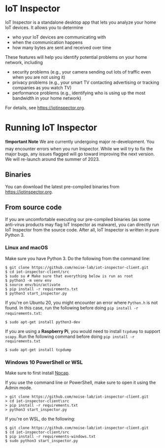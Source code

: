 # IoT Inspector

IoT Inspector is a standalone desktop app that lets you analyze your home IoT devices. It allows you to determine

* who your IoT devices are communicating with
* when the communication happens
* how many bytes are sent and received over time

These features will help you identify potential problems on your home network, including

* security problems (e.g., your camera sending out lots of traffic even when you are not using it)
* privacy problems (e.g., your smart TV contacting advertising or tracking companies as you watch TV)
* performance problems (e.g., identifying who is using up the most bandwidth in your home network)

For details, see https://iotinspector.org.

# Running IoT Inspector

❗**Important Note** We are currently undergoing major re-development. You may encounter errors when you run Inspector. While we will try to fix the major bugs, any issues flagged will go toward improving the next version. We will re-launch around the summer of 2023.

## Binaries

You can download the latest pre-compiled binaries from https://iotinspector.org.

## From source code

If you are uncomfortable executing our pre-compiled binaries (as some anti-virus products may flag IoT Inspector as malware), you can directly run IoT Inspector from the source code. After all, IoT Inspector is written in pure Python 3. 

### Linux and macOS

Make sure you have Python 3. Do the following from the command line:

```
$ git clone https://github.com/noise-lab/iot-inspector-client.git
$ cd iot-inspector-client/src
$ sudo su # Make sure that everything below is run as root
$ python3 -m venv env
$ source env/bin/activate
$ pip install -r requirements.txt
$ python3 start_inspector.py
```

If you're on Ubuntu 20, you might encounter an error where `Python.h` is not found. In this case, run the following before doing `pip install -r requirements.txt`:

```
$ sudo apt-get install python3-dev
```

If you are using a **Raspberry Pi**, you would need to install `tcpdump` to support `scapy`. Run the following command before doing `pip install -r requirements.txt`
```
$ sudo apt-get install tcpdump
```


### Windows 10 PowerShell or WSL

Make sure to first install [Npcap](https://nmap.org/dist/nmap-7.80-setup.exe). 

If you use the command line or PowerShell, make sure to open it using the Admin mode.

```
> git clone https://github.com/noise-lab/iot-inspector-client.git
> cd iot-inspector-client\src
> pip install -r requirements.txt
> python3 start_inspector.py
```

If you're on WSL, do the following:

```
$ git clone https://github.com/noise-lab/iot-inspector-client.git
$ cd iot-inspector-client/src
$ pip install -r requirements-windows.txt
$ sudo python3 start_inspector.py
```

